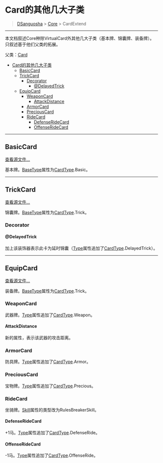 # Card的其他几大子类

> [DSanguosha](../index.md) > [Core](./core_index.md) > CardExtend

___

本文档叙述Core种除VirtualCard外其他几大子类（基本牌、锦囊牌、装备牌）。只叙述基于他们父类的拓展。

父类：[Card](./card.md)

- [Card的其他几大子类](#card的其他几大子类)
  - [BasicCard](#basiccard)
  - [TrickCard](#trickcard)
    - [Decorator](#decorator)
      - [@DelayedTrick](#delayedtrick)
  - [EquipCard](#equipcard)
    - [WeaponCard](#weaponcard)
      - [AttackDistance](#attackdistance)
    - [ArmorCard](#armorcard)
    - [PreciousCard](#preciouscard)
    - [RideCard](#ridecard)
      - [DefenseRideCard](#defenseridecard)
      - [OffenseRideCard](#offenseridecard)

___

## BasicCard

[查看源文件...](../../../src/core/cards/basic_card.ts)

基本牌。[BaseType](./card.md#basetype-cardtype)属性为[CardType](./card.md#const-enum-cardtype).Basic。

___

## TrickCard

[查看源文件...](../../../src/core/cards/trick_card.ts)

锦囊牌。[BaseType](./card.md#basetype-cardtype)属性为[CardType](./card.md#const-enum-cardtype).Trick。

### Decorator

#### @DelayedTrick

加上该装饰器表示此卡为延时锦囊（[Type](./card.md#type-cardtype)属性追加了[CardType](./card.md#const-enum-cardtype).DelayedTrick）。

___

## EquipCard

[查看源文件...](../../../src/core/cards/equip_card.ts)

装备牌。[BaseType](./card.md#basetype-cardtype)属性为[CardType](./card.md#const-enum-cardtype).Trick。

### WeaponCard

武器牌。[Type](./card.md#type-cardtype)属性追加了[CardType](./card.md#const-enum-cardtype).Weapon。

#### AttackDistance

新的属性，表示该武器的攻击距离。

### ArmorCard

防具牌。[Type](./card.md#type-cardtype)属性追加了[CardType](./card.md#const-enum-cardtype).Armor。

### PreciousCard

宝物牌。[Type](./card.md#type-cardtype)属性追加了[CardType](./card.md#const-enum-cardtype).Precious。

### RideCard

坐骑牌。[Skill](./skill.md)属性的类型改为RulesBreakerSkill。

#### DefenseRideCard

+1马。[Type](./card.md#type-cardtype)属性追加了[CardType](./card.md#const-enum-cardtype).DefenseRide。

#### OffenseRideCard

-1马。[Type](./card.md#type-cardtype)属性追加了[CardType](./card.md#const-enum-cardtype).OffenseRide。
